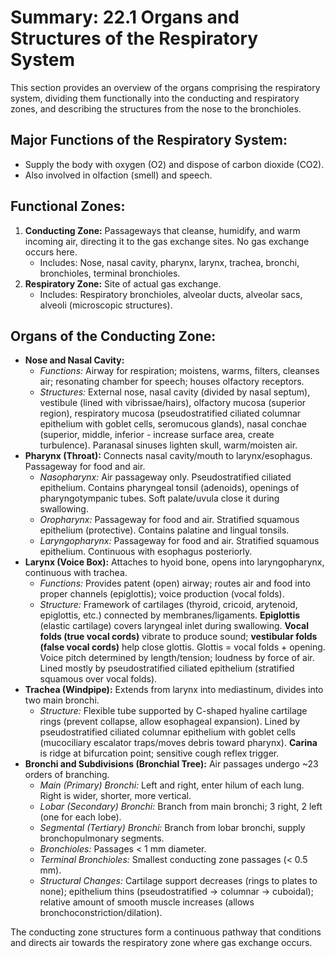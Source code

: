 # Summary: 22.1 Organs and Structures of the Respiratory System

This section provides an overview of the organs comprising the respiratory system, dividing them functionally into the conducting and respiratory zones, and describing the structures from the nose to the bronchioles.

## Major Functions of the Respiratory System:

*   Supply the body with oxygen (O2) and dispose of carbon dioxide (CO2).
*   Also involved in olfaction (smell) and speech.

## Functional Zones:

1.  **Conducting Zone:** Passageways that cleanse, humidify, and warm incoming air, directing it to the gas exchange sites. No gas exchange occurs here.
    *   Includes: Nose, nasal cavity, pharynx, larynx, trachea, bronchi, bronchioles, terminal bronchioles.
2.  **Respiratory Zone:** Site of actual gas exchange.
    *   Includes: Respiratory bronchioles, alveolar ducts, alveolar sacs, alveoli (microscopic structures).

## Organs of the Conducting Zone:

*   **Nose and Nasal Cavity:**
    *   *Functions:* Airway for respiration; moistens, warms, filters, cleanses air; resonating chamber for speech; houses olfactory receptors.
    *   *Structures:* External nose, nasal cavity (divided by nasal septum), vestibule (lined with vibrissae/hairs), olfactory mucosa (superior region), respiratory mucosa (pseudostratified ciliated columnar epithelium with goblet cells, seromucous glands), nasal conchae (superior, middle, inferior - increase surface area, create turbulence). Paranasal sinuses lighten skull, warm/moisten air.
*   **Pharynx (Throat):** Connects nasal cavity/mouth to larynx/esophagus. Passageway for food and air.
    *   *Nasopharynx:* Air passageway only. Pseudostratified ciliated epithelium. Contains pharyngeal tonsil (adenoids), openings of pharyngotympanic tubes. Soft palate/uvula close it during swallowing.
    *   *Oropharynx:* Passageway for food and air. Stratified squamous epithelium (protective). Contains palatine and lingual tonsils.
    *   *Laryngopharynx:* Passageway for food and air. Stratified squamous epithelium. Continuous with esophagus posteriorly.
*   **Larynx (Voice Box):** Attaches to hyoid bone, opens into laryngopharynx, continuous with trachea.
    *   *Functions:* Provides patent (open) airway; routes air and food into proper channels (epiglottis); voice production (vocal folds).
    *   *Structure:* Framework of cartilages (thyroid, cricoid, arytenoid, epiglottis, etc.) connected by membranes/ligaments. **Epiglottis** (elastic cartilage) covers laryngeal inlet during swallowing. **Vocal folds (true vocal cords)** vibrate to produce sound; **vestibular folds (false vocal cords)** help close glottis. Glottis = vocal folds + opening. Voice pitch determined by length/tension; loudness by force of air. Lined mostly by pseudostratified ciliated epithelium (stratified squamous over vocal folds).
*   **Trachea (Windpipe):** Extends from larynx into mediastinum, divides into two main bronchi.
    *   *Structure:* Flexible tube supported by C-shaped hyaline cartilage rings (prevent collapse, allow esophageal expansion). Lined by pseudostratified ciliated columnar epithelium with goblet cells (mucociliary escalator traps/moves debris toward pharynx). **Carina** is ridge at bifurcation point; sensitive cough reflex trigger.
*   **Bronchi and Subdivisions (Bronchial Tree):** Air passages undergo ~23 orders of branching.
    *   *Main (Primary) Bronchi:* Left and right, enter hilum of each lung. Right is wider, shorter, more vertical.
    *   *Lobar (Secondary) Bronchi:* Branch from main bronchi; 3 right, 2 left (one for each lobe).
    *   *Segmental (Tertiary) Bronchi:* Branch from lobar bronchi, supply bronchopulmonary segments.
    *   *Bronchioles:* Passages < 1 mm diameter.
    *   *Terminal Bronchioles:* Smallest conducting zone passages (< 0.5 mm).
    *   *Structural Changes:* Cartilage support decreases (rings to plates to none); epithelium thins (pseudostratified -> columnar -> cuboidal); relative amount of smooth muscle increases (allows bronchoconstriction/dilation).

The conducting zone structures form a continuous pathway that conditions and directs air towards the respiratory zone where gas exchange occurs.
